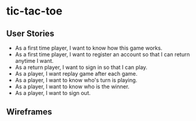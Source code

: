 # tic-tac-toe

## User Stories
- As a first time player, I want to know how this game works.
- As a first time player, I want to register an account so that I can return anytime I want.
- As a return player, I want to sign in so that I can play.
- As a player, I want replay game after each game.
- As a player, I want to know who's turn is playing.
- As a player, I want to know who is the winner.
- As a player, I want to sign out.

## Wireframes
